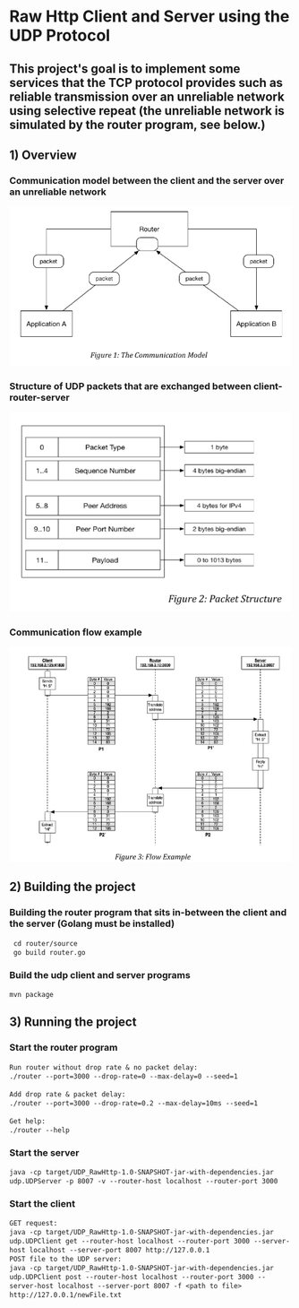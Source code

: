 # Raw Http Client and Server using the UDP Protocol

## This project's goal is to implement some services that the TCP protocol provides such as reliable transmission over an unreliable network using selective repeat (the unreliable network is simulated by the router program, see below.)

## 1) Overview

### Communication model between the client and the server over an unreliable network
![Communication model between client-router-server](https://github.com/AC159/RawHTTP_UDP/blob/master/readme_images/communication_model.png?raw=true)

### Structure of UDP packets that are exchanged between client-router-server

![Packet structure](https://github.com/AC159/RawHTTP_UDP/blob/master/readme_images/packet_structure.png?raw=true)

### Communication flow example

![Communication flow](https://github.com/AC159/RawHTTP_UDP/blob/master/readme_images/flow_example.png?raw=true)


## 2) Building the project
  
### Building the router program that sits in-between the client and the server (Golang must be installed)

     cd router/source
     go build router.go
     
### Build the udp client and server programs

    mvn package
    
## 3) Running the project

### Start the router program

    Run router without drop rate & no packet delay:
    ./router --port=3000 --drop-rate=0 --max-delay=0 --seed=1

    Add drop rate & packet delay:
    ./router --port=3000 --drop-rate=0.2 --max-delay=10ms --seed=1
    
    Get help:
    ./router --help

### Start the server

    java -cp target/UDP_RawHttp-1.0-SNAPSHOT-jar-with-dependencies.jar udp.UDPServer -p 8007 -v --router-host localhost --router-port 3000
    
### Start the client

    GET request:
    java -cp target/UDP_RawHttp-1.0-SNAPSHOT-jar-with-dependencies.jar udp.UDPClient get --router-host localhost --router-port 3000 --server-host localhost --server-port 8007 http://127.0.0.1
    POST file to the UDP server:
    java -cp target/UDP_RawHttp-1.0-SNAPSHOT-jar-with-dependencies.jar udp.UDPClient post --router-host localhost --router-port 3000 --server-host localhost --server-port 8007 -f <path to file> http://127.0.0.1/newFile.txt
